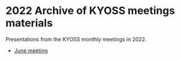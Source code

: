 # 2022 Archive of KYOSS meetings materials

Presentations from the KYOSS monthly meetings in 2022.

* [June meeting](06-June)

